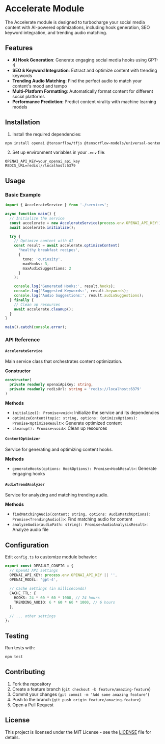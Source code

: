 # Accelerate Module

The Accelerate module is designed to turbocharge your social media content with AI-powered optimizations, including hook generation, SEO keyword integration, and trending audio matching.

## Features

- **AI Hook Generation**: Generate engaging social media hooks using GPT-4
- **SEO & Keyword Integration**: Extract and optimize content with trending keywords
- **Trending Audio Matching**: Find the perfect audio to match your content's mood and tempo
- **Multi-Platform Formatting**: Automatically format content for different social platforms
- **Performance Prediction**: Predict content virality with machine learning models

## Installation

1. Install the required dependencies:

```bash
npm install openai @tensorflow/tfjs @tensorflow-models/universal-sentence-encoder keybert-js redis
```

2. Set up environment variables in your `.env` file:

```
OPENAI_API_KEY=your_openai_api_key
REDIS_URL=redis://localhost:6379
```

## Usage

### Basic Example

```typescript
import { AccelerateService } from './services';

async function main() {
  // Initialize the service
  const accelerate = new AccelerateService(process.env.OPENAI_API_KEY!);
  await accelerate.initialize();

  try {
    // Optimize content with AI
    const result = await accelerate.optimizeContent(
      'healthy breakfast recipes',
      {
        tone: 'curiosity',
        maxHooks: 3,
        maxAudioSuggestions: 2
      }
    );

    console.log('Generated Hooks:', result.hooks);
    console.log('Suggested Keywords:', result.keywords);
    console.log('Audio Suggestions:', result.audioSuggestions);
  } finally {
    // Clean up resources
    await accelerate.cleanup();
  }
}

main().catch(console.error);
```

### API Reference

#### `AccelerateService`

Main service class that orchestrates content optimization.

**Constructor**
```typescript
constructor(
  private readonly openaiApiKey: string,
  private readonly redisUrl: string = 'redis://localhost:6379'
)
```

**Methods**

- `initialize(): Promise<void>`: Initialize the service and its dependencies
- `optimizeContent(topic: string, options: OptimizeOptions): Promise<OptimizeResult>`: Generate optimized content
- `cleanup(): Promise<void>`: Clean up resources

#### `ContentOptimizer`

Service for generating and optimizing content hooks.

**Methods**
- `generateHooks(options: HookOptions): Promise<HookResult>`: Generate engaging hooks

#### `AudioTrendAnalyzer`

Service for analyzing and matching trending audio.

**Methods**
- `findMatchingAudio(content: string, options: AudioMatchOptions): Promise<TrendingAudio[]>`: Find matching audio for content
- `analyzeAudio(audioPath: string): Promise<AudioAnalysisResult>`: Analyze audio file

## Configuration

Edit `config.ts` to customize module behavior:

```typescript
export const DEFAULT_CONFIG = {
  // OpenAI API settings
  OPENAI_API_KEY: process.env.OPENAI_API_KEY || '',
  OPENAI_MODEL: 'gpt-4',
  
  // Cache settings (in milliseconds)
  CACHE_TTL: {
    HOOKS: 24 * 60 * 60 * 1000, // 24 hours
    TRENDING_AUDIO: 6 * 60 * 60 * 1000, // 6 hours
  },
  
  // ... other settings
};
```

## Testing

Run tests with:

```bash
npm test
```

## Contributing

1. Fork the repository
2. Create a feature branch (`git checkout -b feature/amazing-feature`)
3. Commit your changes (`git commit -m 'Add some amazing feature'`)
4. Push to the branch (`git push origin feature/amazing-feature`)
5. Open a Pull Request

## License

This project is licensed under the MIT License - see the [LICENSE](LICENSE) file for details.
